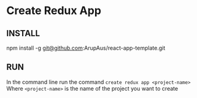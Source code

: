 # Create Redux App

## INSTALL

npm install -g git@github.com:ArupAus/react-app-template.git

## RUN

In the command line run the command
`create redux app <project-name>`
Where `<project-name>` is the name of the project you want to create
